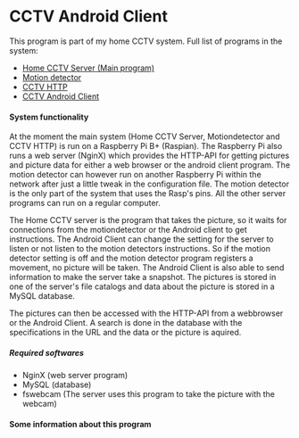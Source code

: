 # CCTV Android Client

This program is part of my home CCTV system. Full list of programs in the system:
* [Home CCTV Server (Main program)](https://github.com/SorroZ/homecctvserver)
* [Motion detector](https://github.com/SorroZ/motiondetector)
* [CCTV HTTP](https://github.com/SorroZ/cctvHTTP)
* [CCTV Android Client](https://github.com/SorroZ/cctvAndroidClient)

#### System functionality
At the moment the main system (Home CCTV Server, Motiondetector and CCTV HTTP) is run on a Raspberry Pi B+ (Raspian). 
The Raspberry Pi also runs a web server (NginX) which provides the HTTP-API for getting pictures and picture data for either a web browser or the android client program. 
The motion detector can however run on another Raspberry Pi within the network after just a little tweak in the configuration file. The motion detector is the only part of the system that uses the Rasp's pins. 
All the other server programs can run on a regular computer.

The Home CCTV server is the program that takes the picture, so it waits for connections from the motiondetector or the Android client to get instructions. 
The Android Client can change the setting for the server to listen or not listen to the motion detectors instructions. 
So if the motion detector setting is off and the motion detector program registers a movement, no picture will be taken.
The Android Client is also able to send information to make the server take a snapshot.
The pictures is stored in one of the server's file catalogs and data about the picture is stored in a MySQL database.

The pictures can then be accessed with the HTTP-API from a webbrowser or the Android Client. 
A search is done in the database with the specifications in the URL and the data or the picture is aquired.

##### Required softwares
* NginX (web server program)
* MySQL (database)
* fswebcam (The server uses this program to take the picture with the webcam)

#### Some information about this program
